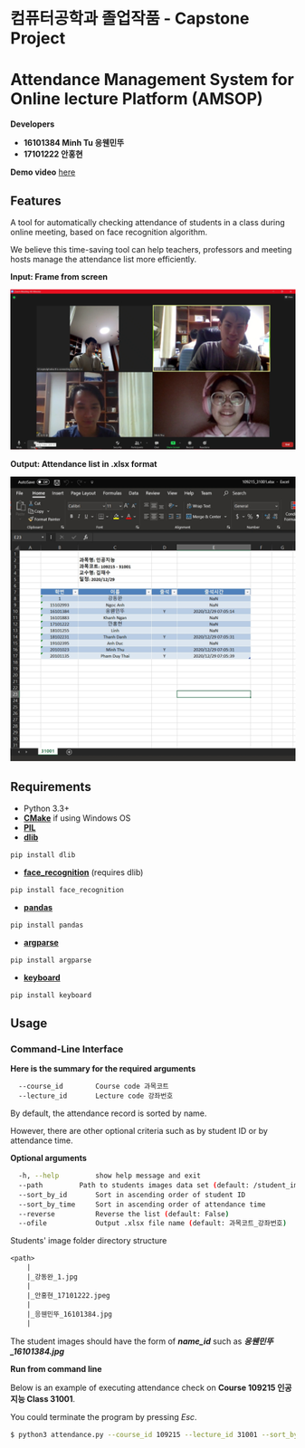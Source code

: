 # 컴퓨터공학과 졸업작품 - Capstone Project
# Attendance Management System for Online lecture Platform (AMSOP)
**Developers**
- **16101384 Minh Tu 응웬민뚜**
- **17101222 안홍현**

**Demo video** [here](https://www.youtube.com/watch?v=Lo8AveJxBOQ)
## Features

A tool for automatically checking attendance of students in a class during online meeting, based on face recognition algorithm.

We believe this time-saving tool can help teachers, professors and meeting hosts manage the attendance list more efficiently.

**Input: Frame from screen**

![](assets/input.png)


**Output: Attendance list in .xlsx format**

![](assets/ex_output.jpg)


## Requirements 

  * Python 3.3+
  * [**CMake**](https://cmake.org/download/) if using Windows OS
  * [**PIL**](https://wp.stolaf.edu/it/installing-pil-pillow-cimage-on-windows-and-mac/)
  * [**dlib**](http://dlib.net/)
  ```bash
  pip install dlib
  ```
  * [**face_recognition**](https://github.com/ageitgey/face_recognition) (requires dlib)
  ```bash
  pip install face_recognition
  ```
  * [**pandas**](https://github.com/pandas-dev/pandas)
  ```bash
  pip install pandas
  ```
  * [**argparse**](https://docs.python.org/3/library/argparse.html)
   ```bash
  pip install argparse
  ```
  * [**keyboard**](https://pypi.org/project/keyboard/)
   ```bash
  pip install keyboard
  ```
  
## Usage
### Command-Line Interface

**Here is the summary for the required arguments**
```bash
  --course_id        Course code 과목코트
  --lecture_id       Lecture code 강좌번호
```

By default, the attendance record is sorted by name.

However, there are other optional criteria such as by student ID or by attendance time.


**Optional arguments**
```bash
  -h, --help         show help message and exit
  --path 	     Path to students images data set (default: /student_images)
  --sort_by_id       Sort in ascending order of student ID
  --sort_by_time     Sort in ascending order of attendance time
  --reverse          Reverse the list (default: False)
  --ofile            Output .xlsx file name (default: 과목코트_강좌번호)
```

Students' image folder directory structure

```
<path>
	|
	|_강동완_1.jpg
	|
	|_안홍현_17101222.jpeg
	|
	|_응웬민뚜_16101384.jpg
	|

```

The student images should have the form of ***name_id*** such as ***응웬민뚜_16101384.jpg***

**Run from command line**

Below is an example of executing attendance check on **Course 109215 인공지능 Class 31001**.

You could terminate the program by pressing *Esc*.

```bash
$ python3 attendance.py --course_id 109215 --lecture_id 31001 --sort_by_time
```